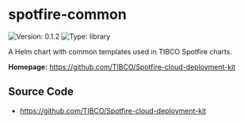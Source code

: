 # spotfire-common

![Version: 0.1.2](https://img.shields.io/badge/Version-0.1.2-informational?style=flat-square) ![Type: library](https://img.shields.io/badge/Type-library-informational?style=flat-square)

A Helm chart with common templates used in TIBCO Spotfire charts.

**Homepage:** <https://github.com/TIBCO/Spotfire-cloud-deployment-kit>

## Source Code

* <https://github.com/TIBCO/Spotfire-cloud-deployment-kit>

